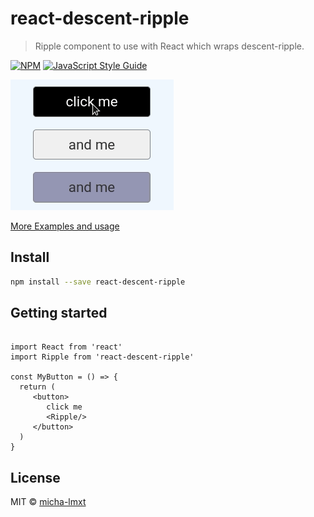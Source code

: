 # react-descent-ripple

> Ripple component to use with React which wraps descent-ripple.

[![NPM](https://img.shields.io/npm/v/react-descent-ripple.svg)](https://www.npmjs.com/package/react-descent-ripple) [![JavaScript Style Guide](https://img.shields.io/badge/code_style-standard-brightgreen.svg)](https://standardjs.com)


[![Volcano ripple example](https://github.com/micha-lmxt/descent-ripple/blob/master/static/descent-ripple-tripple.gif)](https://gradientdescent.de/react-descent-ripple/)

[More Examples and usage](https://gradientdescent.de/react-descent-ripple/)


## Install

```bash
npm install --save react-descent-ripple
```

## Getting started

```tsx

import React from 'react'
import Ripple from 'react-descent-ripple'

const MyButton = () => {
  return (
     <button> 
        click me
        <Ripple/>
     </button>
  )
}
```

## License

MIT © [micha-lmxt](https://github.com/micha-lmxt)
